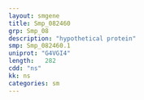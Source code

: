 ```yaml
---
layout: smgene
title: Smp_082460
grp: Smp_08
description: "hypothetical protein"
smp: Smp_082460.1
uniprot: "G4VGI4"
length:   282
cdd: "ns"
kk: ns
categories: sm
---
```


